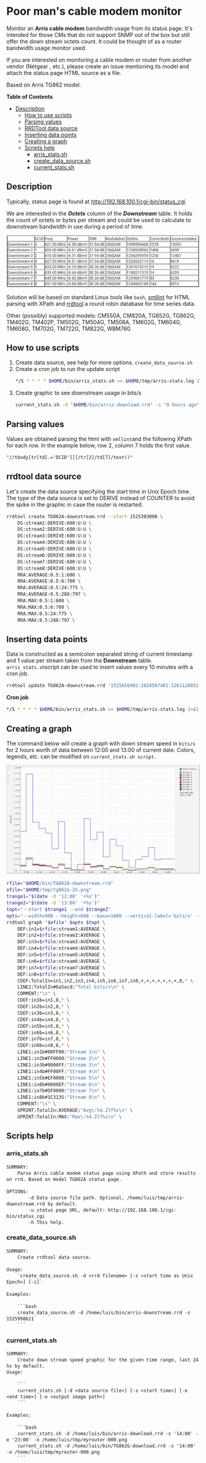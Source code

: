 # Poor man's cable modem monitor

Monitor an **Arris cable modem** bandwidth usage from its status page. It's intended for those CMs that do not support SNMP out of the box but still offer the down stream octets count. It could be thought of as a router bandwidth usage monitor used.

If you are interested on monitoring a cable modem or router from another vendor (Netgear , etc.), please create an issue mentioning its model and attach the status page HTML source as a file. 

Based on Arris TG862 model.

**Table of Contents**

* [Description](#description)
  * [How to use scripts](#how-to-use-scripts)
  * [Parsing values](#parsing-values)
  * [RRDTool data source](#rrdtool-data-source)
  * [Inserting data points](#inserting-data-points)
  * [Creating a graph](#creating-a-graph)
  * [Scripts help](#scripts-help)
    * [arris_stats.sh](#arris_statssh)
    * [create_data_source.sh](#create_data_sourcesh)
    * [current_stats.sh](#current_statssh)
    
## Description
Typically, status page is found at http://192.168.100.1/cgi-bin/status_cgi

We are interested in the ___Octets___ column of the ***Downstream*** table. It holds the count of octets or bytes per stream and could be used to calculate to downstream bandwidth in use during a period of time.

![Downstream table](resources/downstream_table.png)

Solution will be based on standard Linux tools like `bash`, [xmllint](http://xmlsoft.org/xmllint.html) for HTML parsing with XPath and [rrdtool](https://oss.oetiker.ch/rrdtool/) a round robin database for time series data.

Other (possibly) supported models: 
CM550A, CM820A, TG852G, TG862G, TM402G, TM402P, TM502G, TM504G, TM508A, TM602G, TM604G, TM608G, TM702G, TM722G, TM822G, WBM760.

## How to use scripts
1) Create data source, see help for more options.
    `create_data_source.sh`
2) Create a cron job to run the update script
    ```bash
    */5 * * * * $HOME/bin/arris_stats.sh >> $HOME/tmp/arris-stats.log 2>&1
    ```
3) Create graphic to see downstream usage in bits/s
    ```bash
    current_stats.sh -d "$HOME/bin/arris-download.rrd" -s "8 hours ago" -o ~/tmp/myrouter-000.png
    ```

## Parsing values
Values are obtained parsing the html with `xmllint`and the following XPath for each row. In the example below, row 2, column 7 holds the first value.
```xml
"//tbody[tr[td[.='DCID']]]/tr[2]/td[7]/text()"
```

## rrdtool data source
Let's create the data source specifying the start time in Unix Epoch time. The type of the data source is set to DERIVE instead of COUNTER to avoid the spike in the graphic in case the router is restarted.

```bash
rrdtool create TG862A-downstream.rrd --start 1525303000 \
    DS:stream1:DERIVE:600:U:U \
    DS:stream2:DERIVE:600:U:U \
    DS:stream3:DERIVE:600:U:U \
    DS:stream4:DERIVE:600:U:U \
    DS:stream5:DERIVE:600:U:U \
    DS:stream6:DERIVE:600:U:U \
    DS:stream7:DERIVE:600:U:U \
    DS:stream8:DERIVE:600:U:U \
    RRA:AVERAGE:0.5:1:600 \
    RRA:AVERAGE:0.5:6:700 \
    RRA:AVERAGE:0.5:24:775 \
    RRA:AVERAGE:0.5:288:797 \
    RRA:MAX:0.5:1:600 \
    RRA:MAX:0.5:6:700 \
    RRA:MAX:0.5:24:775 \
    RRA:MAX:0.5:288:797 \
```

## Inserting data points
Data is constructed as a semicolon separated string of current timestamp and 1 value per stream taken from the **Downstream** table.
`arris_stats.sh`script can be used to insert values every 10 minutes with a cron job.

```bash
rrdtool update TG862A-downstream.rrd '1525656902:2028507401:1261128031:1283119650:1250781607:1292426630:1207561542:1264223879:1268794455'
```
**Cron job**
```bash
*/5 * * * * $HOME/bin/arris_stats.sh >> $HOME/tmp/arris-stats.log 2>&1
```

## Creating a graph
The command below will create a graph with down stream speed in `bits/s` for 2 hours worth of data between 12:00 and 13:00 of current date. Colors, legends, etc. can be modified on `current_stats.sh script.`

![Down stream bandwidth 12:00 - 13:00](resources/tg862a-2hr.png "Down stream bandwidth 12:00 - 13:00") 

```bash
rfile="$HOME/bin/TG862A-downstream.rrd"
ofile="$HOME/tmp/tg862a-2h.png"
trange1="$(date -d '12:00' '+%s')"
trange2="$(date -d '13:00' '+%s')"
topt="--start $trange1 --end $trange2"
opts="--width=900 --height=600 --base=1000 --vertical-label='bits/s' --legend-position=east --interlaced"
rrdtool graph "$ofile" $opts $topt \
    DEF:in1=$rfile:stream1:AVERAGE \
    DEF:in2=$rfile:stream2:AVERAGE \
    DEF:in3=$rfile:stream3:AVERAGE \
    DEF:in4=$rfile:stream4:AVERAGE \
    DEF:in5=$rfile:stream5:AVERAGE \
    DEF:in6=$rfile:stream6:AVERAGE \
    DEF:in7=$rfile:stream7:AVERAGE \
    DEF:in8=$rfile:stream8:AVERAGE \
    CDEF:TotalIn=in1,in2,in3,in4,in5,in6,in7,in8,+,+,+,+,+,+,+,8,* \
    LINE2:TotalIn#6a5acd:"Total bits/s\n" \
    COMMENT:"\s" \
    CDEF:in1b=in1,8,* \
    CDEF:in2b=in2,8,* \
    CDEF:in3b=in3,8,* \
    CDEF:in4b=in4,8,* \
    CDEF:in5b=in5,8,* \
    CDEF:in6b=in6,8,* \
    CDEF:in7b=in7,8,* \
    CDEF:in8b=in8,8,* \
    LINE1:in1b#00FF00:"Stream 1\n" \
    LINE1:in2b#FF0000:"Stream 2\n" \
    LINE1:in3b#0000FF:"Stream 3\n" \
    LINE1:in4b#FF00FF:"Stream 4\n" \
    LINE1:in5b#EF0000:"Stream 5\n" \
    LINE1:in6b#0000EF:"Stream 6\n" \
    LINE1:in7b#DF0000:"Stream 7\n" \
    LINE1:in8b#1C3135:"Stream 8\n" \
    COMMENT:"\s" \
    GPRINT:TotalIn:AVERAGE:"Avg\:%4.2lf%s\n" \
    GPRINT:TotalIn:MAX:"Max\:%4.2lf%s\n" \
```

## Scripts help
### arris_stats.sh
    SUMMARY:
        Parse Arris cable modem status page using XPath and store results on rrd. Based on model TG862A status page.
    
    OPTIONS:
            -d Data source file path. Optional, /home/luis/tmp/arris-downstream.rrd by default.
            -u status page URL, default: http://192.168.100.1/cgi-bin/status_cgi
            -h This help.

### create_data_source.sh

    SUMMARY:
        Create rrdtool data source.
    
    Usage: 
        `create_data_source.sh -d <rrd filename> [-s <start time as Unix Epoch>] [-i]`
    
    Examples: 
        
        ```bash
        create_data_source.sh -d /home/luis/bin/arris-downstream.rrd -s 1525998621
        ```

### current_stats.sh

    SUMMARY:
        Create down stream speed graphic for the given time range, last 24 hs by default.
    Usage: 
    
        ```
        current_stats.sh [-d <data source file>] [-s <start time>] [-e <end time>] [-o <output image path>]
        ```
    
    Examples: 
        
        ```bash
        current_stats.sh -d /home/luis/bin/arris-download.rrd -s '14:00' -e '23:00' -o /home/luis/tmp/myrouter-000.png
        current_stats.sh -d /home/luis/bin/TG862G-download.rrd -s '14:00' -o /home/luis/tmp/myrouter-000.png
        ```
